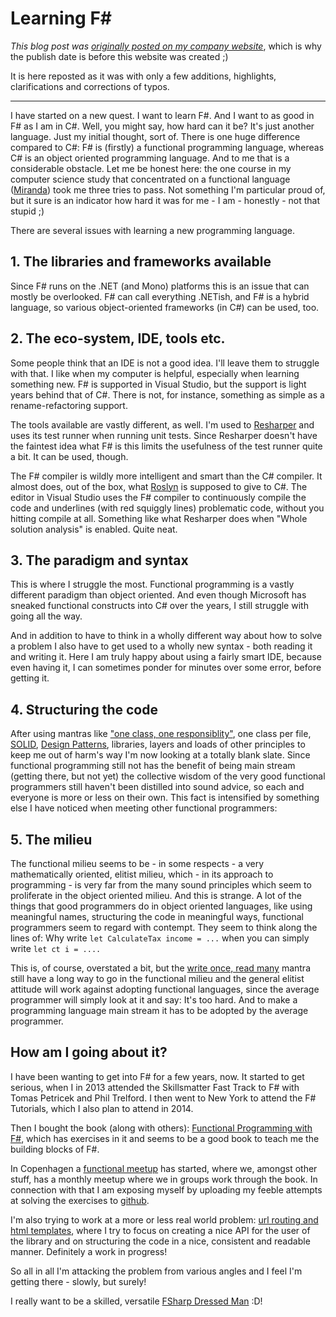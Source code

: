 # Learning F#

*This blog post was [originally posted on my company website](https://softwarepassion.eu/learning-f/)*, which is why the publish date
is before this website was created ;)

It is here reposted as it was
with only a few additions, highlights, clarifications and corrections of typos.

---

I have started on a new quest. I want to learn F#. And I want to as good in F# as I am in C#. Well, you might say, how hard can it be? It's just another language. Just my initial thought, sort of. There is one huge difference compared to C#: F# is (firstly) a functional programming language, whereas C# is an object oriented programming language. And to me that is a considerable obstacle. Let me be honest here: the one course in my computer science study that concentrated on a functional language ([Miranda](https://en.wikipedia.org/wiki/Miranda_%28programming_language%29)) took me three tries to pass. Not something I'm particular proud of, but it sure is an indicator how hard it was for me - I am - honestly - not that stupid ;)

There are several issues with learning a new programming language.

## 1. The libraries and frameworks available

Since F# runs on the .NET (and Mono) platforms this is an issue that can mostly be overlooked. F# can call everything .NETish, and F# is a hybrid language, so various object-oriented frameworks (in C#) can be used, too.

## 2. The eco-system, IDE, tools etc.

Some people think that an IDE is not a good idea. I'll leave them to struggle with that. I like when my computer is helpful, especially when learning something new. F# is supported in Visual Studio, but the support is light years behind that of C#. There is not, for instance, something as simple as a rename-refactoring support.

The tools available are vastly different, as well. I'm used to 
[Resharper](https://www.jetbrains.com/resharper/) and uses its test runner when running unit tests. Since Resharper doesn't have the faintest idea what F# is this limits the usefulness of the test runner quite a bit. It can be used, though.

The F# compiler is wildly more intelligent and smart than the C# compiler. It almost does, out of the box, what [Roslyn](https://msdn.microsoft.com/en-us/vstudio/roslyn.aspx) is supposed to give to C#. The editor in Visual Studio uses the F# compiler to continuously compile the code and underlines (with red squiggly lines) problematic code, without you hitting compile at all. Something like what Resharper does when "Whole solution analysis" is enabled. Quite neat.

## 3. The paradigm and syntax

This is where I struggle the most. Functional programming is a vastly different paradigm than object oriented. And even though Microsoft has sneaked functional constructs into C# over the years, I still struggle with going all the way.

And in addition to have to think in a wholly different way about how to solve a problem I also have to get used to a wholly new syntax - both reading it and writing it. Here I am truly happy about using a fairly smart IDE, because even having it, I can sometimes ponder for minutes over some error, before getting it.

## 4. Structuring the code

After using mantras like ["one class, one responsiblity"](https://en.wikipedia.org/wiki/Single_responsibility_principle), one class per file, 
[SOLID](https://en.wikipedia.org/wiki/Solid_%28object-oriented_design%29), [Design Patterns](https://en.wikipedia.org/wiki/Software_design_pattern), libraries, layers and loads of other principles to keep me out of harm's way I'm now looking at a totally blank slate. Since functional programming still not has the benefit of being main stream (getting there, but not yet) the collective wisdom of the very good functional programmers still haven't been distilled into sound advice, so each and everyone is more or less on their own. This fact is intensified by something else I have noticed when meeting other functional programmers:

## 5. The milieu

The functional milieu seems to be - in some respects - a very mathematically oriented, elitist milieu, which - in its approach to programming - is very far from the many sound principles which seem to proliferate in the object oriented milieu. And this is strange. A lot of the things that good programmers do in object oriented languages, like using meaningful names, structuring the code in meaningful ways, functional programmers seem to regard with contempt. They seem to think along the lines of: Why write `let CalculateTax income = ...` when you can simply write `let ct i = ....`

This is, of course, overstated a bit, but the 
[write once, read many](https://retrocomputing.stackexchange.com/questions/15724/who-are-we-quoting-when-we-note-that-code-is-written-once-but-read-many-times) mantra still have a long way to go in the functional milieu and the general elitist attitude will work against adopting functional languages, since the average programmer will simply look at it and say: It's too hard. And to make a programming language main stream it has to be adopted by the average programmer.

## How am I going about it?

I have been wanting to get into F# for a few years, now. It started to get serious, when I in 2013 attended the Skillsmatter Fast Track to F# with Tomas Petricek and Phil Trelford. I then went to New York to attend the F# Tutorials, which I also plan to attend in 2014.

Then I bought the book (along with others): [Functional Programming with F#](https://www.imm.dtu.dk/~mire/FSharpBook/), which has exercises in it and seems to be a good book to teach me the building blocks of F#.

In Copenhagen a [functional meetup](https://www.meetup.com/MoedegruppeFunktionelleKoebenhavnere/) has started, where we, amongst other stuff, has a monthly meetup where we in groups work through the book. In connection with that I am exposing myself by uploading my feeble attempts at solving the exercises to [github](https://github.com/TorbenRahbekKoch/Functional-Programming-Using-FSharp).

I'm also trying to work at a more or less real world problem: [url routing and html templates](https://github.com/TorbenRahbekKoch/FsTemplates), where I try to focus on creating a nice API for the user of the library and on structuring the code in a nice, consistent and readable manner. Definitely a work in progress!

So all in all I'm attacking the problem from various angles and I feel I'm getting there - slowly, but surely!

I really want to be a skilled, versatile 
[FSharp Dressed Man](https://www.youtube.com/watch?v=6DVbt5W-DNc) :D!